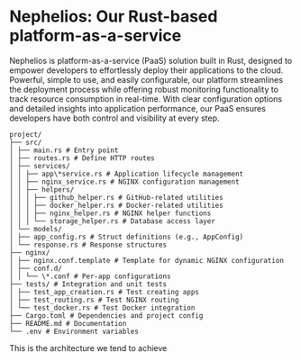 # Nephelios: Our Rust-based platform-as-a-service
Nephelios is platform-as-a-service (PaaS) solution built in Rust, designed to empower developers to effortlessly deploy their applications to the cloud.
Powerful, simple to use, and easily configurable, our platform streamlines the deployment process while offering robust monitoring functionality to track resource consumption in real-time. 
With clear configuration options and detailed insights into application performance, our PaaS ensures developers have both control and visibility at every step.

```
project/
├── src/
│ ├── main.rs # Entry point
│ ├── routes.rs # Define HTTP routes
│ ├── services/
│ │ ├── app\*service.rs # Application lifecycle management
│ │ ├── nginx_service.rs # NGINX configuration management
│ │ ├── helpers/
│ │ │ ├── github_helper.rs # GitHub-related utilities
│ │ │ ├── docker_helper.rs # Docker-related utilities
│ │ │ ├── nginx_helper.rs # NGINX helper functions
│ │ │ └── storage_helper.rs # Database access layer
│ └── models/
│ ├── app_config.rs # Struct definitions (e.g., AppConfig)
│ └── response.rs # Response structures
├── nginx/
│ ├── nginx.conf.template # Template for dynamic NGINX configuration
│ ├── conf.d/
│ │ └── \*.conf # Per-app configurations
├── tests/ # Integration and unit tests
│ ├── test_app_creation.rs # Test creating apps
│ ├── test_routing.rs # Test NGINX routing
│ └── test_docker.rs # Test Docker integration
├── Cargo.toml # Dependencies and project config
├── README.md # Documentation
└── .env # Environment variables
```

This is the architecture we tend to achieve
